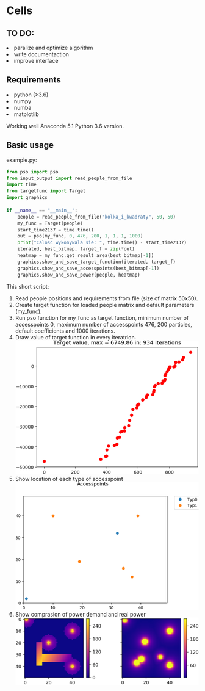 # Cells
## TO DO:

<li>paralize and optimize algorithm
<li>write documentaction
<li>improve interface

## Requirements
<li>python (>3.6)
<li>numpy 
<li>numba
<li>matplotlib
</li>

Working well Anaconda 5.1 Python 3.6 version.
## Basic usage
example.py:

```python
from pso import pso
from input_output import read_people_from_file
import time
from targetfunc import Target
import graphics

if __name__ == "__main__":
    people = read_people_from_file("kolka_i_kwadraty", 50, 50)
    my_func = Target(people)
    start_time2137 = time.time()
    out = pso(my_func, 0, 476, 200, 1, 1, 1, 1000)
    print("Calosc wykonywala sie: ", time.time() - start_time2137)
    iterated, best_bitmap, target_f = zip(*out)
    heatmap = my_func.get_result_area(best_bitmap[-1])
    graphics.show_and_save_target_function(iterated, target_f)
    graphics.show_and_save_accesspoints(best_bitmap[-1])
    graphics.show_and_save_power(people, heatmap)
```
This short script:
1) Read people positions and requirements from file (size of matrix 50x50).
2) Create target function for loaded people matrix and default parameters (my_func).
3) Run pso function for my_func as target function, minimum number of accesspoints 0, maximum number of accesspoints 476, 200 particles, default coefficients and 1000 iterations.
4) Draw value of target function in every iteratrion.
![alt text](target_func.png)
5) Show location of each type of accesspoint
![alt text](aps.png)
6) Show comprasion of power demand and real power
![alt text](power.png)
